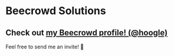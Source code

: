 # Beecrowd Solutions

## Check out [my Beecrowd profile! (@hoogle)](https://www.beecrowd.com.br/judge/pt/profile/190985)

Feel free to send me an invite! 🤝
